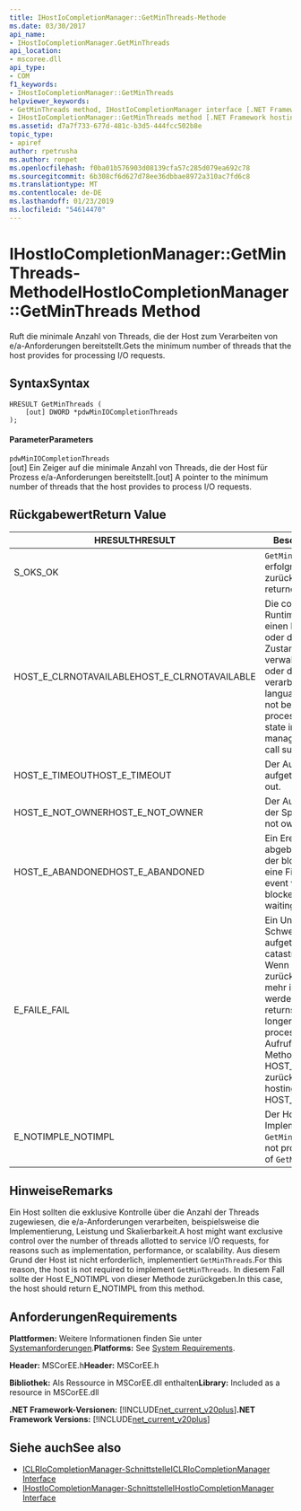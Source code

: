 ```yaml
---
title: IHostIoCompletionManager::GetMinThreads-Methode
ms.date: 03/30/2017
api_name:
- IHostIoCompletionManager.GetMinThreads
api_location:
- mscoree.dll
api_type:
- COM
f1_keywords:
- IHostIoCompletionManager::GetMinThreads
helpviewer_keywords:
- GetMinThreads method, IHostIoCompletionManager interface [.NET Framework hosting]
- IHostIoCompletionManager::GetMinThreads method [.NET Framework hosting]
ms.assetid: d7a7f733-677d-481c-b3d5-444fcc502b8e
topic_type:
- apiref
author: rpetrusha
ms.author: ronpet
ms.openlocfilehash: f0ba01b576903d08139cfa57c285d079ea692c78
ms.sourcegitcommit: 6b308cf6d627d78ee36dbbae8972a310ac7fd6c8
ms.translationtype: MT
ms.contentlocale: de-DE
ms.lasthandoff: 01/23/2019
ms.locfileid: "54614470"
---
```

# <a name="ihostiocompletionmanagergetminthreads-method"></a><span data-ttu-id="cf2fc-102">IHostIoCompletionManager::GetMinThreads-Methode</span><span class="sxs-lookup"><span data-stu-id="cf2fc-102">IHostIoCompletionManager::GetMinThreads Method</span></span>
<span data-ttu-id="cf2fc-103">Ruft die minimale Anzahl von Threads, die der Host zum Verarbeiten von e/a-Anforderungen bereitstellt.</span><span class="sxs-lookup"><span data-stu-id="cf2fc-103">Gets the minimum number of threads that the host provides for processing I/O requests.</span></span>  
  
## <a name="syntax"></a><span data-ttu-id="cf2fc-104">Syntax</span><span class="sxs-lookup"><span data-stu-id="cf2fc-104">Syntax</span></span>  
  
```  
HRESULT GetMinThreads (  
    [out] DWORD *pdwMinIOCompletionThreads  
);  
```  
  
#### <a name="parameters"></a><span data-ttu-id="cf2fc-105">Parameter</span><span class="sxs-lookup"><span data-stu-id="cf2fc-105">Parameters</span></span>  
 `pdwMinIOCompletionThreads`  
 <span data-ttu-id="cf2fc-106">[out] Ein Zeiger auf die minimale Anzahl von Threads, die der Host für Prozess e/a-Anforderungen bereitstellt.</span><span class="sxs-lookup"><span data-stu-id="cf2fc-106">[out] A pointer to the minimum number of threads that the host provides to process I/O requests.</span></span>  
  
## <a name="return-value"></a><span data-ttu-id="cf2fc-107">Rückgabewert</span><span class="sxs-lookup"><span data-stu-id="cf2fc-107">Return Value</span></span>  
  
|<span data-ttu-id="cf2fc-108">HRESULT</span><span class="sxs-lookup"><span data-stu-id="cf2fc-108">HRESULT</span></span>|<span data-ttu-id="cf2fc-109">Beschreibung</span><span class="sxs-lookup"><span data-stu-id="cf2fc-109">Description</span></span>|  
|-------------|-----------------|  
|<span data-ttu-id="cf2fc-110">S_OK</span><span class="sxs-lookup"><span data-stu-id="cf2fc-110">S_OK</span></span>|<span data-ttu-id="cf2fc-111">`GetMinThreads` wurde erfolgreich zurückgegeben.</span><span class="sxs-lookup"><span data-stu-id="cf2fc-111">`GetMinThreads` returned successfully.</span></span>|  
|<span data-ttu-id="cf2fc-112">HOST_E_CLRNOTAVAILABLE</span><span class="sxs-lookup"><span data-stu-id="cf2fc-112">HOST_E_CLRNOTAVAILABLE</span></span>|<span data-ttu-id="cf2fc-113">Die common Language Runtime (CLR) wurde nicht in einen Prozess geladen wurde, oder die CLR ist in einem Zustand, in dem nicht verwalteten Code ausführen oder den Aufruf erfolgreich zu verarbeiten.</span><span class="sxs-lookup"><span data-stu-id="cf2fc-113">The common language runtime (CLR) has not been loaded into a process, or the CLR is in a state in which it cannot run managed code or process the call successfully.</span></span>|  
|<span data-ttu-id="cf2fc-114">HOST_E_TIMEOUT</span><span class="sxs-lookup"><span data-stu-id="cf2fc-114">HOST_E_TIMEOUT</span></span>|<span data-ttu-id="cf2fc-115">Der Aufruf ist ein Timeout aufgetreten.</span><span class="sxs-lookup"><span data-stu-id="cf2fc-115">The call timed out.</span></span>|  
|<span data-ttu-id="cf2fc-116">HOST_E_NOT_OWNER</span><span class="sxs-lookup"><span data-stu-id="cf2fc-116">HOST_E_NOT_OWNER</span></span>|<span data-ttu-id="cf2fc-117">Der Aufrufer ist nicht Besitzer der Sperre.</span><span class="sxs-lookup"><span data-stu-id="cf2fc-117">The caller does not own the lock.</span></span>|  
|<span data-ttu-id="cf2fc-118">HOST_E_ABANDONED</span><span class="sxs-lookup"><span data-stu-id="cf2fc-118">HOST_E_ABANDONED</span></span>|<span data-ttu-id="cf2fc-119">Ein Ereignis wurde abgebrochen, während sich der blockierte Thread oder eine Fiber darauf gewartet.</span><span class="sxs-lookup"><span data-stu-id="cf2fc-119">An event was canceled while a blocked thread or fiber was waiting on it.</span></span>|  
|<span data-ttu-id="cf2fc-120">E_FAIL</span><span class="sxs-lookup"><span data-stu-id="cf2fc-120">E_FAIL</span></span>|<span data-ttu-id="cf2fc-121">Ein Unbekannter Schwerwiegender Fehler ist aufgetreten.</span><span class="sxs-lookup"><span data-stu-id="cf2fc-121">An unknown catastrophic failure occurred.</span></span> <span data-ttu-id="cf2fc-122">Wenn eine Methode E_FAIL zurückgibt, ist die CLR nicht mehr im Prozess verwendet werden.</span><span class="sxs-lookup"><span data-stu-id="cf2fc-122">When a method returns E_FAIL, the CLR is no longer usable within the process.</span></span> <span data-ttu-id="cf2fc-123">Nachfolgende Aufrufe zum Hosten der Methoden HOST_E_CLRNOTAVAILABLE zurück.</span><span class="sxs-lookup"><span data-stu-id="cf2fc-123">Subsequent calls to hosting methods return HOST_E_CLRNOTAVAILABLE.</span></span>|  
|<span data-ttu-id="cf2fc-124">E_NOTIMPL</span><span class="sxs-lookup"><span data-stu-id="cf2fc-124">E_NOTIMPL</span></span>|<span data-ttu-id="cf2fc-125">Der Host stellt keine Implementierung von `GetMinThreads`.</span><span class="sxs-lookup"><span data-stu-id="cf2fc-125">The host does not provide an implementation of `GetMinThreads`.</span></span>|  
  
## <a name="remarks"></a><span data-ttu-id="cf2fc-126">Hinweise</span><span class="sxs-lookup"><span data-stu-id="cf2fc-126">Remarks</span></span>  
 <span data-ttu-id="cf2fc-127">Ein Host sollten die exklusive Kontrolle über die Anzahl der Threads zugewiesen, die e/a-Anforderungen verarbeiten, beispielsweise die Implementierung, Leistung und Skalierbarkeit.</span><span class="sxs-lookup"><span data-stu-id="cf2fc-127">A host might want exclusive control over the number of threads allotted to service I/O requests, for reasons such as implementation, performance, or scalability.</span></span> <span data-ttu-id="cf2fc-128">Aus diesem Grund der Host ist nicht erforderlich, implementiert `GetMinThreads`.</span><span class="sxs-lookup"><span data-stu-id="cf2fc-128">For this reason, the host is not required to implement `GetMinThreads`.</span></span> <span data-ttu-id="cf2fc-129">In diesem Fall sollte der Host E_NOTIMPL von dieser Methode zurückgeben.</span><span class="sxs-lookup"><span data-stu-id="cf2fc-129">In this case, the host should return E_NOTIMPL from this method.</span></span>  
  
## <a name="requirements"></a><span data-ttu-id="cf2fc-130">Anforderungen</span><span class="sxs-lookup"><span data-stu-id="cf2fc-130">Requirements</span></span>  
 <span data-ttu-id="cf2fc-131">**Plattformen:** Weitere Informationen finden Sie unter [Systemanforderungen](../../../../docs/framework/get-started/system-requirements.md).</span><span class="sxs-lookup"><span data-stu-id="cf2fc-131">**Platforms:** See [System Requirements](../../../../docs/framework/get-started/system-requirements.md).</span></span>  
  
 <span data-ttu-id="cf2fc-132">**Header:** MSCorEE.h</span><span class="sxs-lookup"><span data-stu-id="cf2fc-132">**Header:** MSCorEE.h</span></span>  
  
 <span data-ttu-id="cf2fc-133">**Bibliothek:** Als Ressource in MSCorEE.dll enthalten</span><span class="sxs-lookup"><span data-stu-id="cf2fc-133">**Library:** Included as a resource in MSCorEE.dll</span></span>  
  
 <span data-ttu-id="cf2fc-134">**.NET Framework-Versionen:** [!INCLUDE[net_current_v20plus](../../../../includes/net-current-v20plus-md.md)]</span><span class="sxs-lookup"><span data-stu-id="cf2fc-134">**.NET Framework Versions:** [!INCLUDE[net_current_v20plus](../../../../includes/net-current-v20plus-md.md)]</span></span>  
  
## <a name="see-also"></a><span data-ttu-id="cf2fc-135">Siehe auch</span><span class="sxs-lookup"><span data-stu-id="cf2fc-135">See also</span></span>
- [<span data-ttu-id="cf2fc-136">ICLRIoCompletionManager-Schnittstelle</span><span class="sxs-lookup"><span data-stu-id="cf2fc-136">ICLRIoCompletionManager Interface</span></span>](../../../../docs/framework/unmanaged-api/hosting/iclriocompletionmanager-interface.md)
- [<span data-ttu-id="cf2fc-137">IHostIoCompletionManager-Schnittstelle</span><span class="sxs-lookup"><span data-stu-id="cf2fc-137">IHostIoCompletionManager Interface</span></span>](../../../../docs/framework/unmanaged-api/hosting/ihostiocompletionmanager-interface.md)
